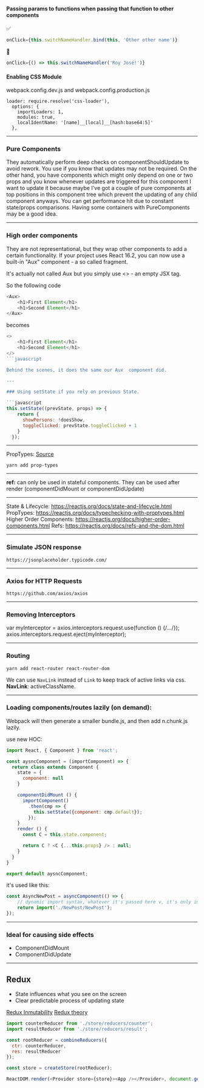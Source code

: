 #### Passing params to functions when passing that function to other components
:white_check_mark:
```javascript
onClick={this.switchNameHandler.bind(this, 'Other other name')}
```

:no_entry_sign:
```javascript
onClick={() => this.switchNameHandler('Roy José!')}
```

#### Enabling CSS Module

webpack.config.dev.js and webpack.config.production.js
```
loader: require.resolve('css-loader'),
  options: {
    importLoaders: 1,
    modules: true,
    localIdentName: '[name]__[local]__[hash:base64:5]'
  },
```

---

### Pure Components
They automatically perform deep checks on componentShouldUpdate to avoid rework.
You use if you know that updates may not be required. On the other hand, you have components which might only depend on one or two props and you know whenever updates are triggered for this component I want to update it because maybe I've got a couple of pure components at top positions in this component tree which prevent the updating of any child component anyways.
You can get performance hit due to constant state/props comparisons.
Having some containers with PureComponents may be a good idea.

---

### High order components
They are not representational, but they wrap other components to add a certain functionality.
If your project uses React 16.2, you can now use a built-in "Aux" component - a so called fragment.

It's actually not called Aux  but you simply use <>  - an empty JSX tag.

So the following code

```javascript
<Aux>
    <h1>First Element</h1>
    <h1>Second Element</h1>
</Aux>
```

becomes
```javascript
<>
    <h1>First Element</h1>
    <h1>Second Element</h1>
</>
```javascript

Behind the scenes, it does the same our Aux  component did.

---

### Using setState if you rely on previous State.

```javascript
this.setState((prevState, props) => {
    return {
      showPersons: !doesShow,
      toggleClicked: prevState.toggleClicked + 1
    }
  });
```

---
PropTypes: [Source](https://reactjs.org/docs/typechecking-with-proptypes.html)

`yarn add prop-types`

---

**ref:** can only be used in stateful components. They can be used after render (componentDidMount or componentDidUpdate)

---

State & Lifecycle: https://reactjs.org/docs/state-and-lifecycle.html
PropTypes: https://reactjs.org/docs/typechecking-with-proptypes.html
Higher Order Components: https://reactjs.org/docs/higher-order-components.html
Refs: https://reactjs.org/docs/refs-and-the-dom.html

---

### Simulate JSON response
`https://jsonplaceholder.typicode.com/`

---

### Axios for HTTP Requests
`https://github.com/axios/axios`

---

### Removing Interceptors
var myInterceptor = axios.interceptors.request.use(function () {/*...*/});
axios.interceptors.request.eject(myInterceptor);

---

### Routing

`yarn add react-router react-router-dom`

We can use `NavLink` instead of `Link` to keep track of active links via css. **NavLink**: activeClassName.

---

### Loading components/routes lazily (on demand):
Webpack will then generate a smaller bundle.js, and then add n.chunk.js lazily.

use new HOC:

```javascript
import React, { Component } from 'react';

const aysncComponent = (importComponent) => {
  return class extends Component {
    state = {
      component: null
    }

    componentDidMount () {
      importComponent()
        .then(cmp => {
          this.setState({component: cmp.default});
        });
    }
    render () {
      const C = this.state.component;

      return C ? <C {...this.props} /> : null;
    }
  }
}

export default aysncComponent;
```

it's used like this:

```javascript
const AsyncNewPost = asyncComponent(() => {
    // dynamic import syntax, whatever it's passed here v, it's only imported when that function is executed
    return import('./NewPost/NewPost');
});
```

---

### Ideal for causing side effects
- ComponentDidMount
- ComponentDidUpdate

---

## Redux

* State influences what you see on the screen
* Clear predictable process of updating state

[Redux Inmutability](https://www.udemy.com/react-the-complete-guide-incl-redux/learn/v4/t/lecture/8303068?start=0)
[Redux theory](https://www.udemy.com/react-the-complete-guide-incl-redux/learn/v4/t/lecture/8267738?start=0)
```js
import counterReducer from './store/reducers/counter';
import resultReducer from './store/reducers/result';

const rootReducer = combineReducers({
  ctr: counterReducer,
  res: resultReducer
});

const store = createStore(rootReducer);

ReactDOM.render(<Provider store={store}><App /></Provider>, document.getElementById('root'));
```
